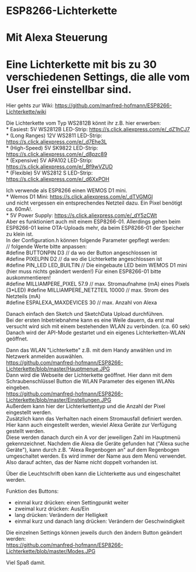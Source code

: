 # ESP8266-Lichterkette 
# Mit Alexa Steuerung
# Eine Lichterkette mit bis zu 30 verschiedenen Settings, die alle vom User frei einstellbar sind.  
Hier gehts zur Wiki: https://github.com/manfred-hofmann/ESP8266-Lichterkette/wiki  

Die Lichterkette vom Typ WS2812B könnt ihr z.B. hier erwerben:  
        * Easiest: 5V WS2812B LED-Strip:            https://s.click.aliexpress.com/e/_dZ1hCJ7  
        * (Long Ranges) 12V WS2811 LED-Strip:       https://s.click.aliexpress.com/e/_d7Ehe3L  
        * (High-Speed) 5V SK9822 LED-Strip:         https://s.click.aliexpress.com/e/_d8pzc89  
        * (Expensive) 5V APA102 LED-Strip:          https://s.click.aliexpress.com/e/_Bf9wVZUD  
        * (Flexible) 5V WS2812 S LED-Strip:         https://s.click.aliexpress.com/e/_d6XxPOH  

Ich verwende als ESP8266 einen WEMOS D1 mini.  
        * Wemos D1 Mini:                            https://s.click.aliexpress.com/e/_dTVGMGl  
und nicht vergessen ein entsprechendes Netzteil dazu. Ein Pixel benötigt ca. 60mA!.  
        * 5V Power Supply:                          https://s.click.aliexpress.com/e/_dY5zCWt  
Aber es funktioniert auch mit einem ESP8266-01. Allerdings gehen beim ESP8266-01 keine OTA-Uploads mehr, da beim ESP8266-01 der Speicher zu klein ist.  
In der Configuration.h können folgende Parameter gepflegt werden:  
// folgende Werte bitte anpassen:  
#define BUTTONPIN               D3  // da wo der Button angeschlossen ist  
#define PIXELPIN                D2  // da wo die Lichterkette angeschlossen ist  
#define PIN_LED        LED_BUILTIN  // Die eingebaute LED beim WEMOS D1 mini (hier muss nichts geändert werden!) Für einen ESP8266-01 bitte auskommentieren!  
#define MILLIAMPERE_PIXEL     57.9  // max. Stromaufnahme (mA) eines Pixels (3*LED) 
#define MILLIAMPERE_NETZTEIL 10000  // max. Strom des Netzteils (mA)  
#define ESPALEXA_MAXDEVICES     30  // max. Anzahl von Alexa   
  
Danach einfach den Sketch und SketchData Upload durchführen.  
Bei der ersten Inbetriebnahme kann es eine Weile dauern, da erst mal versucht wird sich mit einem bestehenden WLAN zu verbinden. (ca. 60 sek)  
Danach wird der API-Mode gestartet und ein eigenes Lichterketten-WLAN geöffnet.  

Dann das WLAN "Lichterkette" z.B. mit dem Handy anwählen und im Netzwerk anmelden auswählen.  
https://github.com/manfred-hofmann/ESP8266-Lichterkette/blob/master/Hauptmenue.JPG  
Dann wird die Webseite der Lichterkette geöffnet. Hier dann mit dem Schraubenschlüssel Button die WLAN Parameter des eigenen WLANs eingeben.  
https://github.com/manfred-hofmann/ESP8266-Lichterkette/blob/master/Einstellungen.JPG  
Außerdem kann hier der Lichterkettentyp und die Anzahl der Pixel eingestellt werden.  
Zusätzlich kann das Verhalten nach einem Stromausfall definiert werden.  
Hier kann auch eingestellt werden, wieviel Alexa Geräte zur Verfügung gestellt werden.  
Diese werden danach durch ein A vor der jeweiligen Zahl im Hauptmenü gekennzeichnet.
Nachdem die Alexa die Geräte gefunden hat ("Alexa suche Geräte"), kann durch z.B. "Alexa Regenbogen an" auf dem Regenbogen umgeschaltet werden.
Es wird immer der Name aus dem Menü verwendet. Also darauf achten, das der Name nicht doppelt vorhanden ist.

Über die Leuchtschrift oben kann die Lichterkette aus und eingeschaltet werden.  

Funktion des Buttons:  
- einmal kurz drücken: einen Settingpunkt weiter  
- zweimal kurz drücken: Aus/Ein  
- lang drücken: Verändern der Helligkeit  
- einmal kurz und danach lang drücken: Verändern der Geschwindigkeit  

Die einzelnen Settings können jeweils durch den ändern Button geändert werden:  
https://github.com/manfred-hofmann/ESP8266-Lichterkette/blob/master/Modes.JPG

Viel Spaß damit.

